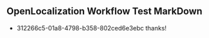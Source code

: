 ## OpenLocalization Workflow Test MarkDown
* 312266c5-01a8-4798-b358-802ced6e3ebc 
thanks!<!--HONumber=Mar16_HO3-->

